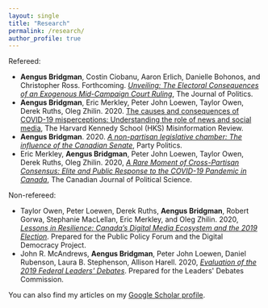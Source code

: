 ```yaml
---
layout: single
title: "Research"
permalink: /research/
author_profile: true
---
```


Refereed:

* **Aengus Bridgman**, Costin Ciobanu, Aaron Erlich, Danielle Bohonos, and Christopher Ross. Forthcoming. [*Unveiling: The Electoral Consequences of an Exogenous Mid-Campaign Court Ruling*](https://abridgman.ca/files/bridgman_unveiling_2020.pdf), The Journal of Politics.
* **Aengus Bridgman**, Eric Merkley, Peter John Loewen, Taylor Owen, Derek Ruths, Oleg Zhilin. 2020. [The causes and consequences of COVID-19 misperceptions: Understanding the role of news and social media](https://doi.org/10.37016/mr-2020-028), The Harvard Kennedy School (HKS) Misinformation Review.
* **Aengus Bridgman**. 2020. [*A non-partisan legislative chamber: The influence of the Canadian Senate*](https://doi.org/10.1177/1354068820911345), Party Politics.
* Eric Merkley, **Aengus Bridgman**, Peter John Loewen, Taylor Owen, Derek Ruths, Oleg Zhilin. 2020, [*A Rare Moment of Cross-Partisan Consensus: Elite and Public Response to the COVID-19 Pandemic in Canada*](https://doi.org/10.1017/S0008423920000311), The Canadian Journal of Political Science.

<!--

Strong evidence exists that major campaign-relevant events can have substantial impacts on vote intentions. We know less about how information about such events diffuses and why only some events become salient. We posit that voters often become aware of such exogenous events via a media mechanism. As the salience of the policy issue in the media increases, we argue that, under certain conditions, the media primes the voters to defect from their party and its leader. We investigate these processes by studying an unexpected court ruling during the 2015 Canadian federal election campaign. Based on difference-in-differences and text-as-data approaches, we find that an exogenous court ruling related to immigrant integration led to between a 5 and 11 percentage point decline in the leading party’s support. Beyond modeling how campaign-relevant events become salient through the media, we provide evidence about circumstances where leaders should not expect party loyalty to override crystallized opinions.

Measuring relative legislative influence is notoriously difficult, particularly in bicameral systems where two chambers have similar formal powers. Recent changes to the Canadian legislature offer a unique opportunity to understand how an upper house liberated from party constraints impacts that houses’ legislative influence. I leverage an original panel data set matching lobbyist activity to parliamentarian characteristics and responsibilities and, using a difference-in-differences design, compare Members of Parliament to Senators, both independent and partisan. I find that independent Senators receive disproportionately more attention from lobbyists both after the changes and as the independent composition of the Senate grows. This article offers a time-variant measure by which perceived influence can be evaluated and contributes to the extant literature on intercameral relationships, partisanship, the legislative process, and party discipline and cohesion.

The COVID-19 pandemic has placed nearly unprecedented pressure on policymakers and citizens alike. Effectively containing the pandemic requires a societal consensus. However, a long line of research in political science has told us that polarization tends to occur on highly salient topics because partisans “follow the leader.” We examine the degree of partisan consensus that exists in Canada at the level of political elites and the mass public. We analyze Member of Parliament (MP) Twitter behaviour and show a massive increase in attention to COVID-19 and find no evidence of any MPs from any party downplaying the pandemic. We find no association between Conservative Party vote share and Google search interest in the coronavirus, while survey data show that individual-level partisan differences are small and disappear when controlling for demographics and left-right ideology. Elite and public response to the COVID-19 pandemic can be characterized as a cross-partisan consensus.

  <figure style="width: 300px" class="align-left">
  <img src="{{ site.url }}{{ site.baseurl }}/images/nonpartisan_2020.jpeg" alt="">
</figure> --->

Non-refereed:

* Taylor Owen, Peter Loewen, Derek Ruths, **Aengus Bridgman**, Robert Gorwa, Stephanie MacLellan, Eric Merkley, and Oleg Zhilin. 2020, [*Lessons in Resilience: Canada’s Digital Media Ecosystem and the 2019 Election*](https://ppforum.ca/articles/lessons-in-resilience-canadas-digital-media-ecosystem-and-the-2019-election/). Prepared for the Public Policy Forum and the Digital Democracy Project.
*  John R. McAndrews, **Aengus Bridgman**, Peter John Loewen, Daniel Rubenson, Laura B. Stephenson, Allison Harell. 2020, [*Evaluation of the 2019 Federal Leaders' Debates*](https://www.debates-debats.ca/en/report/evaluation-2019-federal-leaders-debates/). Prepared for the Leaders' Debates Commission.

You can also find my articles on my [Google Scholar profile](https://scholar.google.ca/citations?user=rxQTZG0AAAAJ).
